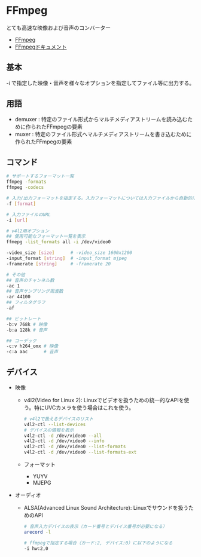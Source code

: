 # FFmpeg

とても高速な映像および音声のコンバーター

- [FFmpeg](https://ffmpeg.org/)
- [FFmpegドキュメント](https://ffmpeg.org/ffmpeg.html)

## 基本

-i で指定した映像・音声を様々なオプションを指定してファイル等に出力する。

## 用語

- demuxer : 特定のファイル形式からマルチメディアストリームを読み込むために作られたFFmpegの要素
- muxer   : 特定のファイル形式へマルチメディアストリームを書き込むために作られたFFmpegの要素

## コマンド

```sh
# サポートするフォーマット一覧
ffmpeg -formats
ffmpeg -codecs

# 入力/出力フォーマットを指定する。入力フォーマットについては入力ファイルから自動的に判断し、出力フォーマットは出力ファイルの拡張子から類推する。
-f [format]

# 入力ファイルのURL
-i [url]

# v4l2用オプション
## 使用可能なフォーマット一覧を表示
ffmepg -list_formats all -i /dev/video0

-video_size [size]      # -video_size 1600x1200
-input_format [string]  # -input_format mjpeg
-framerate [string]     # -framerate 20

# その他
## 音声のチャンネル数
-ac 1
## 音声サンプリング周波数
-ar 44100
## フィルタグラフ
-af

## ビットレート
-b:v 768k # 映像
-b:a 128k # 音声

## コーデック
-c:v h264_omx # 映像
-c:a aac      # 音声

```

## デバイス

- 映像
  - v4l2(Video for Linux 2): Linuxでビデオを扱うための統一的なAPIを使う。特にUVCカメラを使う場合はこれを使う。

    ```sh
    # v4l2で扱えるデバイスのリスト
    v4l2-ctl --list-devices
    # デバイスの情報を表示
    v4l2-ctl -d /dev/video0 --all
    v4l2-ctl -d /dev/video0 --info
    v4l2-ctl -d /dev/video0 --list-formats
    v4l2-ctl -d /dev/video0 --list-formats-ext
    ```

  - フォーマット
    - YUYV
    - MJEPG

- オーディオ
  - ALSA(Advanced Linux Sound Architecture): Linuxでサウンドを扱うためのAPI

    ```sh
    # 音声入力デバイスの表示（カード番号とデバイス番号が必要になる）
    arecord -l

    # ffmpegで指定する場合（カード:2, デバイス:0）に以下のようになる
    -i hw:2,0
    ```
